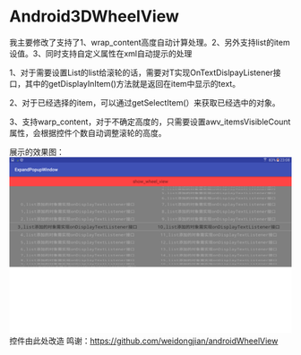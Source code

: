 # Android3DWheelView
我主要修改了支持了1、wrap_content高度自动计算处理。2、另外支持list的item设值。3、同时支持自定义属性在xml自动提示的处理

1、对于需要设置List<T extends Object>的list给滚轮的话，需要对T实现OnTextDislpayListener接口，其中的getDisplayInItem()方法就是返回在item中显示的text。

2、对于已经选择的item，可以通过getSelectItem(）来获取已经选中的对象。

3、支持warp_content，对于不确定高度的，只需要设置awv_itemsVisibleCount属性，会根据控件个数自动调整滚轮的高度。

展示的效果图：
![](https://raw.githubusercontent.com/WelliJohn/Android3DWheelView/master/screenshots/Screenshot_20170521-230807.png)控件由此处改造 鸣谢：https://github.com/weidongjian/androidWheelView
